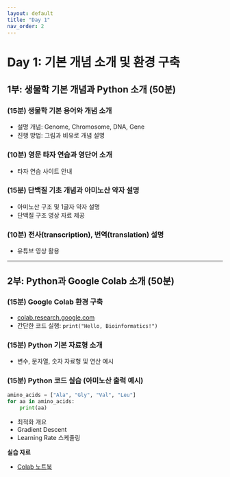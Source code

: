 ```yaml
---
layout: default
title: "Day 1"
nav_order: 2
---
```


# Day 1: 기본 개념 소개 및 환경 구축


##  1부: 생물학 기본 개념과 Python 소개 (50분)

###  (15분) 생물학 기본 용어와 개념 소개
- 설명 개념: Genome, Chromosome, DNA, Gene
- 진행 방법: 그림과 비유로 개념 설명

###  (10분) 영문 타자 연습과 영단어 소개
- 타자 연습 사이트 안내

###  (15분) 단백질 기초 개념과 아미노산 약자 설명
- 아미노산 구조 및 1글자 약자 설명
- 단백질 구조 영상 자료 제공

###  (10분) 전사(transcription), 번역(translation) 설명
- 유튜브 영상 활용

---

##  2부: Python과 Google Colab 소개 (50분)

###  (15분) Google Colab 환경 구축
- [colab.research.google.com](https://colab.research.google.com)
- 간단한 코드 실행: `print("Hello, Bioinformatics!")`

###  (15분) Python 기본 자료형 소개
- 변수, 문자열, 숫자 자료형 및 연산 예시

###  (15분) Python 코드 실습 (아미노산 출력 예시)

```python
amino_acids = ["Ala", "Gly", "Val", "Leu"]
for aa in amino_acids:
    print(aa)
```
- 최적화 개요  
- Gradient Descent  
- Learning Rate 스케줄링  

**실습 자료**  
- [Colab 노트북](lectures/day1_notebook.ipynb)  
